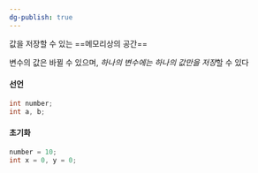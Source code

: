 ```yaml
---
dg-publish: true
---
```

값을 저장할 수 있는 ==메모리상의 공간==

변수의 값은 바뀔 수 있으며, *하나의 변수에는 하나의 값만을 저장*할 수 있다

#### 선언
```java
int number;
int a, b;
```


#### 초기화
```java
number = 10;
int x = 0, y = 0;
```